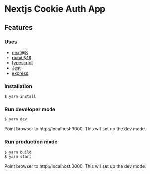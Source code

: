 # Nextjs Cookie Auth App

## Features
### Uses
 - [next@8](https://github.com/zeit/next.js)
 - [react@16](https://github.com/facebook/react)
 - [typescript](https://github.com/Microsoft/TypeScript)
 - [Jest](https://github.com/facebook/jest)
 - [express](https://github.com/expressjs/express)

### Installation
```bash
$ yarn install
```

### Run developer mode
```bash
$ yarn dev
```
Point browser to http://localhost:3000. This will set up the dev mode.

### Run production mode
```bash
$ yarn build
$ yarn start
```
Point browser to http://localhost:3000. This will set up the dev mode.
